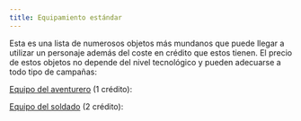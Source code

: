 ```yaml
---
title: Equipamiento estándar
---
```


Esta es una lista de numerosos objetos más mundanos que puede llegar a utilizar un personaje además del coste en crédito que estos tienen. El precio de estos objetos no depende del nivel tecnológico y pueden adecuarse a todo tipo de campañas:

<u>Equipo del aventurero</u> (1 crédito): 

<u>Equipo del soldado</u> (2 crédito):

